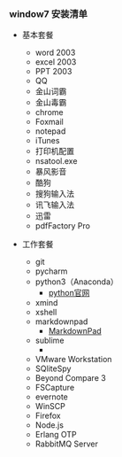 ### window7 安装清单
- 基本套餐
	- word 2003
	- excel 2003
	- PPT 2003
	- QQ
	- 金山词霸
	- 金山毒霸
	- chrome
	- Foxmail
	- notepad
	- iTunes
	- 打印机配置
	- nsatool.exe
	- 暴风影音
	- 酷狗
	- 搜狗输入法
	- 讯飞输入法
	- 迅雷
	- pdfFactory Pro
	
- 工作套餐
	- git
	- pycharm
	- python3（Anaconda）
		- [python官网](https://www.python.org/)
	- xmind
	- xshell
	- markdownpad
		- [MarkdownPad](http://markdownpad.com/)
	- sublime
		- []()
	- VMware Workstation
	- SQliteSpy
	- Beyond Compare 3
	- FSCapture
	- evernote
	- WinSCP
	- Firefox
	- Node.js
	- Erlang OTP
	- RabbitMQ Server

